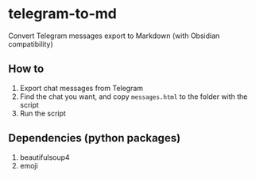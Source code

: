 # telegram-to-md
Convert Telegram messages export to Markdown (with Obsidian compatibility)

## How to
1. Export chat messages from Telegram
2. Find the chat you want, and copy `messages.html` to the folder with the script
3. Run the script

## Dependencies (python packages)
1. beautifulsoup4
2. emoji
